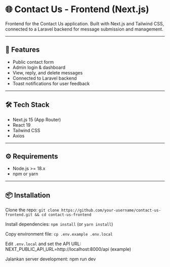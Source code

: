 # 🌐 Contact Us - Frontend (Next.js)

Frontend for the Contact Us application. Built with Next.js and Tailwind CSS, connected to a Laravel backend for message submission and management.

---

## 🚀 Features

- Public contact form
- Admin login & dashboard
- View, reply, and delete messages
- Connected to Laravel backend
- Toast notifications for user feedback

---

## 🛠️ Tech Stack

- Next.js 15 (App Router)
- React 19
- Tailwind CSS
- Axios

---

## ⚙️ Requirements

- Node.js >= 18.x
- npm or yarn

---

## 📦 Installation

Clone the repo: `git clone https://github.com/your-username/contact-us-frontend.git && cd contact-us-frontend`

Install dependencies: `npm install` (or `yarn install`)

Copy environment file: `cp .env.example .env.local`

Edit `.env.local` and set the API URL: NEXT_PUBLIC_API_URL=http://localhost:8000/api (example)

Jalankan server development: npm run dev






